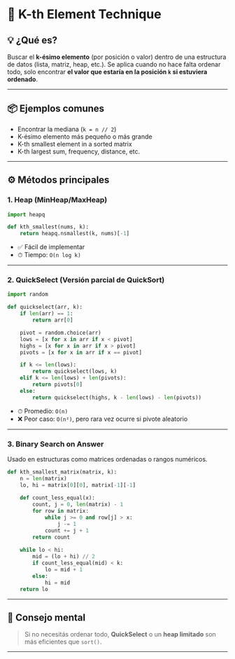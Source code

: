 # 🔢 K-th Element Technique

## 💡 ¿Qué es?

Buscar el **k-ésimo elemento** (por posición o valor) dentro de una estructura de datos (lista, matriz, heap, etc.). Se aplica cuando no hace falta ordenar todo, solo encontrar **el valor que estaría en la posición `k` si estuviera ordenado**.

---

## 📦 Ejemplos comunes

- Encontrar la mediana (`k = n // 2`)
- K-ésimo elemento más pequeño o más grande
- K-th smallest element in a sorted matrix
- K-th largest sum, frequency, distance, etc.

---

## ⚙️ Métodos principales

### 1. **Heap (MinHeap/MaxHeap)**

```python
import heapq

def kth_smallest(nums, k):
    return heapq.nsmallest(k, nums)[-1]
```

- ✅ Fácil de implementar
- ⏱ Tiempo: `O(n log k)`

---

### 2. **QuickSelect (Versión parcial de QuickSort)**

```python
import random

def quickselect(arr, k):
    if len(arr) == 1:
        return arr[0]

    pivot = random.choice(arr)
    lows = [x for x in arr if x < pivot]
    highs = [x for x in arr if x > pivot]
    pivots = [x for x in arr if x == pivot]

    if k <= len(lows):
        return quickselect(lows, k)
    elif k <= len(lows) + len(pivots):
        return pivots[0]
    else:
        return quickselect(highs, k - len(lows) - len(pivots))
```

- ⏱ Promedio: `O(n)`
- ❌ Peor caso: `O(n²)`, pero rara vez ocurre si pivote aleatorio

---

### 3. **Binary Search on Answer**

Usado en estructuras como matrices ordenadas o rangos numéricos.

```python
def kth_smallest_matrix(matrix, k):
    n = len(matrix)
    lo, hi = matrix[0][0], matrix[-1][-1]
    
    def count_less_equal(x):
        count, j = 0, len(matrix) - 1
        for row in matrix:
            while j >= 0 and row[j] > x:
                j -= 1
            count += j + 1
        return count
    
    while lo < hi:
        mid = (lo + hi) // 2
        if count_less_equal(mid) < k:
            lo = mid + 1
        else:
            hi = mid
    return lo
```

---

## 🧠 Consejo mental

> Si no necesitás ordenar todo, **QuickSelect** o un **heap limitado** son más eficientes que `sort()`.

---
